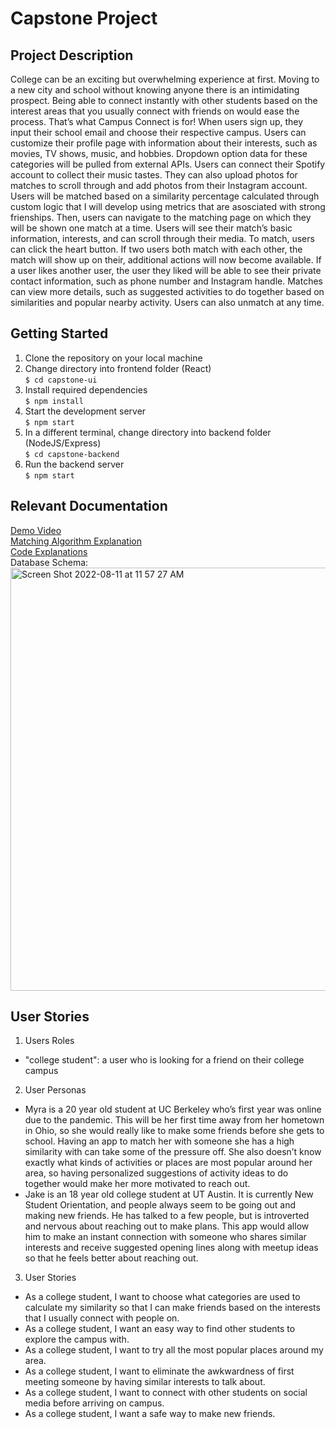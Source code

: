 # Capstone Project
## Project Description
College can be an exciting but overwhelming experience at first. Moving to a new city and school without knowing anyone there is an intimidating prospect. Being able to connect instantly with other students based on the interest areas that you usually connect with friends on would ease the process. That’s what Campus Connect is for! When users sign up, they input their school email and choose their respective campus. Users can customize their profile page with information about their interests, such as movies, TV shows, music, and hobbies. Dropdown option data for these categories will be pulled from external APIs. Users can connect their Spotify account to collect their music tastes. They can also upload photos for matches to scroll through and add photos from their Instagram account. Users will be matched based on a similarity percentage calculated through custom logic that I will develop using metrics that are asosciated with strong frienships. Then, users can navigate to the matching page on which they will be shown one match at a time. Users will see their match’s basic information, interests, and can scroll through their media. To match, users can click the heart button. If two users both match with each other, the match will show up on their, additional actions will now become available. If a user likes another user, the user they liked will be able to see their private contact information, such as phone number and Instagram handle. Matches can view more details, such as suggested activities to do together based on similarities and popular nearby activity. Users can also unmatch at any time.

## Getting Started
1. Clone the repository on your local machine
2. Change directory into frontend folder (React)<br/>
`$ cd capstone-ui`
3. Install required dependencies<br/>
`$ npm install`
4. Start the development server<br/>
`$ npm start`
5. In a different terminal, change directory into backend folder (NodeJS/Express)<br/>
`$ cd capstone-backend`
6. Run the backend server<br/>
`$ npm start`

## Relevant Documentation
[Demo Video](https://youtu.be/jewolQkwE00)<br/>
[Matching Algorithm Explanation](https://docs.google.com/document/d/1--g7Vf_NjiCX2FCV-mtEOeLF15B1s_q0vrWOC7ffhLE/edit?usp=sharing)<br/>
[Code Explanations](https://docs.google.com/document/d/1ilYLq371p1IQOr4JNLo6QwvZKE0D7P9o1bA-kBHjrTE/edit?usp=sharing)<br/>
Database Schema:<br/>
<img width="677" alt="Screen Shot 2022-08-11 at 11 57 27 AM" src="https://user-images.githubusercontent.com/34526502/184218085-734a9eb3-f5de-4e32-bf16-0762b49ac594.png">


## User Stories
1. Users Roles
- "college student": a user who is looking for a friend on their college campus
2. User Personas
- Myra is a 20 year old student at UC Berkeley who’s first year was online due to the pandemic. This will be her first time away from her hometown in Ohio, so she would really like to make some friends before she gets to school. Having an app to match her with someone she has a high similarity with can take some of the pressure off. She also doesn’t know exactly what kinds of activities or places are most popular around her area, so having personalized suggestions of activity ideas to do together would make her more motivated to reach out.
- Jake is an 18 year old college student at UT Austin. It is currently New Student Orientation, and people always seem to be going out and making new friends. He has talked to a few people, but is introverted and nervous about reaching out to make plans. This app would allow him to make an instant connection with someone who shares similar interests and receive suggested opening lines along with meetup ideas so that he feels better about reaching out.
3. User Stories
- As a college student, I want to choose what categories are used to calculate my similarity so that I can make friends based on the interests that I usually connect with people on.
- As a college student, I want an easy way to find other students to explore the campus with.
- As a college student, I want to try all the most popular places around my area.
- As a college student, I want to eliminate the awkwardness of first meeting someone by having similar interests to talk about.
- As a college student, I want to connect with other students on social media before arriving on campus.
- As a college student, I want a safe way to make new friends.
